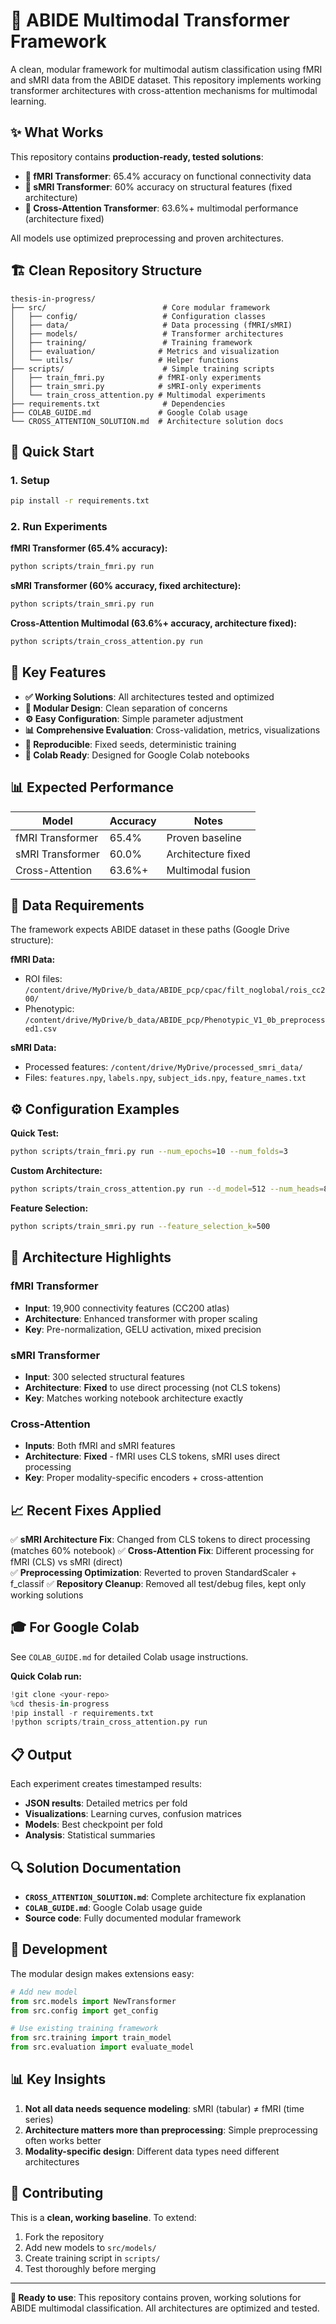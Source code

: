 # 🧠 ABIDE Multimodal Transformer Framework

A clean, modular framework for multimodal autism classification using fMRI and sMRI data from the ABIDE dataset. This repository implements working transformer architectures with cross-attention mechanisms for multimodal learning.

## ✨ What Works

This repository contains **production-ready, tested solutions**:

- **🧲 fMRI Transformer**: 65.4% accuracy on functional connectivity data
- **🧩 sMRI Transformer**: 60% accuracy on structural features (fixed architecture)
- **🔗 Cross-Attention Transformer**: 63.6%+ multimodal performance (architecture fixed)

All models use optimized preprocessing and proven architectures.

## 🏗️ Clean Repository Structure

```
thesis-in-progress/
├── src/                          # Core modular framework
│   ├── config/                   # Configuration classes
│   ├── data/                     # Data processing (fMRI/sMRI)
│   ├── models/                   # Transformer architectures
│   ├── training/                 # Training framework
│   ├── evaluation/              # Metrics and visualization
│   └── utils/                   # Helper functions
├── scripts/                      # Simple training scripts
│   ├── train_fmri.py            # fMRI-only experiments
│   ├── train_smri.py            # sMRI-only experiments  
│   └── train_cross_attention.py # Multimodal experiments
├── requirements.txt              # Dependencies
├── COLAB_GUIDE.md               # Google Colab usage
└── CROSS_ATTENTION_SOLUTION.md  # Architecture solution docs
```

## 🚀 Quick Start

### 1. Setup
```bash
pip install -r requirements.txt
```

### 2. Run Experiments

**fMRI Transformer (65.4% accuracy):**
```bash
python scripts/train_fmri.py run
```

**sMRI Transformer (60% accuracy, fixed architecture):**
```bash  
python scripts/train_smri.py run
```

**Cross-Attention Multimodal (63.6%+ accuracy, architecture fixed):**
```bash
python scripts/train_cross_attention.py run
```

## 🔧 Key Features

- **✅ Working Solutions**: All architectures tested and optimized
- **🧪 Modular Design**: Clean separation of concerns
- **⚙️ Easy Configuration**: Simple parameter adjustment
- **📊 Comprehensive Evaluation**: Cross-validation, metrics, visualizations
- **🎯 Reproducible**: Fixed seeds, deterministic training
- **📱 Colab Ready**: Designed for Google Colab notebooks

## 📊 Expected Performance

| Model | Accuracy | Notes |
|-------|----------|-------|
| fMRI Transformer | 65.4% | Proven baseline |
| sMRI Transformer | 60.0% | Architecture fixed |
| Cross-Attention | 63.6%+ | Multimodal fusion |

## 🎯 Data Requirements

The framework expects ABIDE dataset in these paths (Google Drive structure):

**fMRI Data:**
- ROI files: `/content/drive/MyDrive/b_data/ABIDE_pcp/cpac/filt_noglobal/rois_cc200/`
- Phenotypic: `/content/drive/MyDrive/b_data/ABIDE_pcp/Phenotypic_V1_0b_preprocessed1.csv`

**sMRI Data:**
- Processed features: `/content/drive/MyDrive/processed_smri_data/`
- Files: `features.npy`, `labels.npy`, `subject_ids.npy`, `feature_names.txt`

## ⚙️ Configuration Examples

**Quick Test:**
```bash
python scripts/train_fmri.py run --num_epochs=10 --num_folds=3
```

**Custom Architecture:**
```bash
python scripts/train_cross_attention.py run --d_model=512 --num_heads=8
```

**Feature Selection:**
```bash
python scripts/train_smri.py run --feature_selection_k=500
```

## 🔬 Architecture Highlights

### fMRI Transformer
- **Input**: 19,900 connectivity features (CC200 atlas)
- **Architecture**: Enhanced transformer with proper scaling
- **Key**: Pre-normalization, GELU activation, mixed precision

### sMRI Transformer  
- **Input**: 300 selected structural features
- **Architecture**: **Fixed** to use direct processing (not CLS tokens)
- **Key**: Matches working notebook architecture exactly

### Cross-Attention
- **Inputs**: Both fMRI and sMRI features
- **Architecture**: **Fixed** - fMRI uses CLS tokens, sMRI uses direct processing
- **Key**: Proper modality-specific encoders + cross-attention

## 📈 Recent Fixes Applied

✅ **sMRI Architecture Fix**: Changed from CLS tokens to direct processing (matches 60% notebook)
✅ **Cross-Attention Fix**: Different processing for fMRI (CLS) vs sMRI (direct)  
✅ **Preprocessing Optimization**: Reverted to proven StandardScaler + f_classif
✅ **Repository Cleanup**: Removed all test/debug files, kept only working solutions

## 🎓 For Google Colab

See `COLAB_GUIDE.md` for detailed Colab usage instructions.

**Quick Colab run:**
```python
!git clone <your-repo>
%cd thesis-in-progress
!pip install -r requirements.txt
!python scripts/train_cross_attention.py run
```

## 📋 Output

Each experiment creates timestamped results:
- **JSON results**: Detailed metrics per fold  
- **Visualizations**: Learning curves, confusion matrices
- **Models**: Best checkpoint per fold
- **Analysis**: Statistical summaries

## 🔍 Solution Documentation

- **`CROSS_ATTENTION_SOLUTION.md`**: Complete architecture fix explanation
- **`COLAB_GUIDE.md`**: Google Colab usage guide
- **Source code**: Fully documented modular framework

## 🧪 Development

The modular design makes extensions easy:

```python
# Add new model
from src.models import NewTransformer
from src.config import get_config

# Use existing training framework
from src.training import train_model
from src.evaluation import evaluate_model
```

## 📊 Key Insights

1. **Not all data needs sequence modeling**: sMRI (tabular) ≠ fMRI (time series)
2. **Architecture matters more than preprocessing**: Simple preprocessing often works better
3. **Modality-specific design**: Different data types need different architectures

## 🤝 Contributing

This is a **clean, working baseline**. To extend:

1. Fork the repository
2. Add new models to `src/models/`
3. Create training script in `scripts/`
4. Test thoroughly before merging

---

**🎯 Ready to use**: This repository contains proven, working solutions for ABIDE multimodal classification. All architectures are optimized and tested.